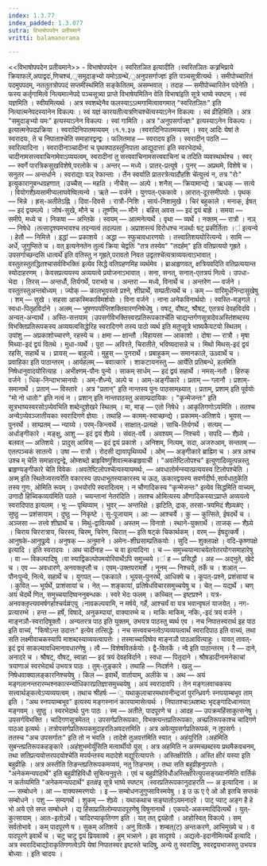 ```yaml
---
index: 1.3.77
index_padded: 1.3.077
sutra: विभाषोपपदेन प्रतीयमाने
vritti: balamanorama

---
```

<<विभाषोपपदेन प्रतीयमाने>> - विभाषोपपदेन । स्वरितञित इत्यादीति ।स्वरितञितः कत्र्रभिप्राये क्रियाफले॑,अपाद्वदः॑,णिचश्च॑,॒समुदाङ्भ्यो यमोऽग्रन्थे॑,॒अनुपसर्गाज्ज्ञः॑ इति पञ्चसूत्रीत्यर्थः । समीपोच्चारितं पदमुपपदम्, नततुतत्रोपपदं सप्तमीस्थ॑मिति सङ्केतितम्, असम्भवात् । तदाह —  समीपोच्चारितेन पदेनेति । फस्य कर्तृगामित्वे नित्यमात्नेपदे पञ्चसूत्र्या प्राप्ते विभाषेयमितिन वेति विभाषा॑इति सूत्रे भाष्ये स्पष्टम् । स्वं यज्ञमिति । स्वीयमित्यर्थः । अत्र स्वशब्देनैव फलस्याऽ‌ऽत्मगामित्वावगमात् "स्वरितञितः" इति नित्यात्मनेपदस्यानेन विकल्पः । स्वं यज्ञं कारयतीत्यत्रणिचश्चे॑त्यस्याऽनेन विकल्पः । स्वं व्रीहिमिति । अत्र "समुदाङ्भ्यो यमः" इत्यस्याऽनेन विकल्पः । स्वां गामिति । अत्र "अनुपसर्गाज्ज्ञः" इत्यस्याऽनेन विकल्पः । इत्यात्मनेपदप्रक्रिया । स्वरादिनिपातमव्ययम् ।१.१.३७ ।स्वरादिनिपातमव्ययम् । स्वर् आदिः येषां ते स्वरादयः, ते च निपाताश्चेति समाहारद्वन्द्वः । फलितमाह — स्वरादय इति । स्वरादीन् पठति — स्वरित्यादिना । स्वरादीनाञ्चादीनां च पृथक्पाठस्तुनिपाता आद्युदात्ताः॑ इति स्वरभेदार्थः, चादीनामसत्त्ववाचिनामेवाऽव्ययत्वम्, स्वरादीनां तु सत्त्ववाचिनामसत्त्ववाचिनां च तदिति व्यवस्थार्थश्च । स्वर् — स्वर्गे पारत्रिकसुखविशेषे,परलोके च । अन्तर् — मध्ये । प्रातर्-प्रत्यूषे । पुनर् — अप्रथमे, विशेषे च । सनुतर — अन्तर्धाने । स्वराद्याः पञ् रेफान्ताः । र्तेन स्वर्याति प्रातरत्रेत्यादौहशि चे॑त्युत्त्वं न, तत्र "रोः" इत्युकारानुबन्धग्रहणात् ।उच्चैस् — महति । नीचैस् — अल्पे । शनैस् — क्रियामान्द्ये । ऋधक् — सत्ये । वियोगशैघ्र्यसामीप्यलाघवेष्वित्यन्ये । ऋते — वर्जने । युगपत्-एककावे । आरात्-दूरसमीपयोः । पृथक् — भिन्ने । ह्रस्-अतीतेऽह्नि । दिवा-दिवसे । रात्रौ-निशि । सायं-निशामुखे । चिरं बहुकाले । मनाक्, ईषत् — इदं द्वयमल्पे । जोषं-सुखे, मौने च । तूष्णीम् — मौने । बहिस् अवस — इदं द्वयं बाह्रे । समया — समीपे, मध्ये च । निकषा — अन्तिके । स्वयम् — आत्मनेत्यर्थे । वृथा — व्यर्थे । नक्तम् — रात्रौ । नञ् — निषेधे ।तत्सादृश्यमभावश्च तदन्यत्वं तदल्पता । अप्राशस्त्यं विरोधश्च नञर्थाः षट् प्रकीर्तिताः ।॑ इत्यन्ये । हेतौ — निमित्ते । इद्धां — प्रकाशये । अद्धा — स्फुचावधारणयोः । तत्त्वातिशययोरित्यन्ये । सामि — अर्धे, जुगुप्सिते च । वत् इत्यनेनतेन तुल्यं क्रिया चेद्वतिः॑ "तत्र तस्येव" "तदर्हम्" इति वतिप्रत्ययो गृह्रते ।उपसर्गाच्छन्दसि धात्वर्थे॑ इति वतिस्तु न गृह्रते,परावतो निवत उद्वतश्चे॑त्यत्राव्ययत्वाऽभावात् । वस्तुतस्तुतद्धितश्चासर्वविभक्तिः॑ इत्येव सिद्धे वतिग्रहणमिह व्यर्थमेव । ब्राआहृणवत्, क्षत्रियवदिति वतिप्रत्ययान्त स्योदाहरणम् । केवसप्रत्ययस्य अव्ययत्वे प्रयोजनाऽभावात् । सना, सनत्, सनात्-एतत्रयं नित्ये । उपधा-भेदा । तिरस् — अन्तर्धौ, तिर्यगर्थे, पराभवे च । अन्तरा — मध्ये, विनार्थे च । अन्तरेण — वर्जने । वस्तुतस्तुअन्तबोध्यम् । ज्योक् — कालभूयस्त्वे प्रश्ने, शीघ्रार्थे, सम्प्रतीत्यर्थे च । कम् — वारिमूर्धनिन्दासुखेषु । शम् — सुखे । सहसा आकस्मिकाविमर्शयोः । विना वर्जने । नाना अनेकविनार्थयोः । स्वस्ति-मङ्गले । स्वधा-पितृहविर्दाने । अलम् — भूषणपर्याप्तिशक्तिवारणनिषेधेषु । वषट्, वौषट्, श्रौषट्, एतत्रयं देवहविर्दावे । अन्यत्-अन्यार्थे । अस्ति-सत्तयाम् ।उपसर्गविभक्तिस्वरप्रतिरूपकाश्चे॑ति चाद्यन्तर्गणसूत्रादेवअस्ति॑शब्दस्य विभक्तिप्रतिरूपकस्य अव्ययत्वसिद्धेरिह स्वरादिगणे तस्य पाठो व्यर्थ इति मतुप्सूत्रे भाष्यकैयटयो स्थितम् । उपांशु — अप्रकाशोच्चारणे, रहस्ये च । क्षमा — क्षान्तौ ।विहायसा — आकाशो । दोषा — रात्रौ । मृषा मिथ्या-इदं द्वयं वितथे । मुधा-व्यर्थे । पुरा — अविरते, चिरातीते, भविष्यदासन्ने च । मिथो मिथस्-इदं द्वयं रहसि, सहार्थे च । प्रायस् — बाहुल्ये । मुहुस् — पुनरार्थे । प्रबाहुकम् — समानकाले, ऊध्र्वार्थे च । प्रवाहिका इति पाठान्तरम् । आर्यहलम् — बवात्कारे । शाकटायनस्तु — आर्येति प्रतिबन्धे, हलमिति निषेधानुवादयोरित्याह । अभीक्ष्णम्-पौनः पुन्ये । साकम् सार्धम् — इदं द्वयं सहार्थे । नमस्-नतौ । हिरुक् वर्जने । धिक्-निन्दाभत्र्सनयोः । अम्-शैध्न्ये, अल्पे च । आम्-अङ्गीकारे । प्रताम् — ग्लानौ । प्रशाम्-समानार्थे । प्रतान् — विस्तारे । अत्र "प्रतान्" इति नान्तस्य पुनः पाठसामथ्र्यात् । प्रताम्, प्रशाम् इति पूर्वयोः "मो नो धातोः" इति नत्वं न । प्रशान् इति नान्तपाठस्तु असाम्प्रदायिकः । "कृन्मेजन्तः" इति सूत्रभाष्यस्वरसोऽप्येवभिति शब्देन्दुशेखरे स्थितम् । मा, माङ् — एतो निषेधे । आकृतिगणोऽयमिति । ततश्च अन्येऽप्येवञ्जातीयकाः स्वरादिगणे ज्ञेयाः । तथाहि — कामम्-स्वाच्छन्द्ये । प्रकामम्-अतिशये । भूयस् — पुनरर्थे । साम्प्रतम् — न्याय्ये । परम्-किन्त्वर्थे । साक्षात्-प्रत्यक्षे । साचि-तिर्यगर्थे । सत्यम् — अर्धाङ्गीकारे । मङ्क्षु, आशु — इदं द्वयं शैघ्र्ये । संवत्-वर्षे । अवश्यम्  —  निश्चये । सपदि — शैघ्र्ये । बलवत् — अतिशये । प्रादुस् आविस् — इदं द्वयं प्रकाशे । अनिशम्, नित्यम्, सदा, अजरुआम्, सन्ततम् — एतत्पञ्चकं सातत्ये । उषा — रात्रौ । रोदसी द्यावापृथिव्यर्थे । ओम् — अङ्गीकारे ब्राह्म्णि च । अत्र अश्च उश्च म् चेति समाहारद्वन्द्वे, ओम्शब्दो ब्राहृविष्णुशिवात्मकब्राहृवाची । "अवतेष्टिलोपश्च" इत्युणादिव्युत्पन्नस्तु ब्राहृण्यङ्गीकारे चेति विवेकः ।अवतेष्टिलोपश्चे॑त्यस्यायमर्थः, — अवधातोर्मन्स्यात्प्रत्ययस्य टिलोपश्चेति । अव्म् इति स्थितेज्वरत्वरे॑ति वकारस्य उपधाभूतस्याकारस्य च ऊठ्, ऊकारद्वयस्य सवर्णदीर्घः,सार्वधातुके॑ति तस्य गुणः, ओमिति रूपम् । उभयोरपि स्वरादित्वम् । न चौणादिकस्य "कृन्मेजन्तः" इत्येव सिद्धमिति वाच्यम्, उणादौ हिच्विकव्यय॑मिति पठते । च्व्यन्तानां नेतर॑दिति । ततश्च ओमित्यस्य औणादिकस्याऽप्राप्ते अव्ययत्वे स्वरादिपाठ इत्यलम् । भूः — पृथिव्याम् । भुवर् — अन्तरिक्षे । झटिति, द्राक्, तरसा-त्रयमिदं शैघ्र्य#ए । सुष्ठु — प्रशंसायाम् । दुष्ठु — निकृष्टे । सु-पूजायाम् । आः — आश्चर्ये । कु — कुत्सिते, ईषदर्थे च । अञ्जसा — तत्त्वे शीघ्रार्थे च । मिथुं-द्वावित्यर्थे । अस्तम् — विनाशे । स्थाने-युक्तार्थे । ताजक् — शैघ्र्ये । चिराय चिररात्राय, चिरस्य, चिरम्, चिरेण, चिरात् — इति षट्कं चिकार्थकम् । वरम् — ईषदुत्कर्षे । आनुषके-आनुपूव्र्ये । अनुषक् — अनुमाने । अमेनः-शीघ्रसाम्प्रतिकयोः । सुदि — शुक्लपक्षे । वदि-कृष्णपक्षे इत्यादि । इति स्वरादयः । अथ चादीनाह — च वा इत्यादिना । च — समुच्चयान्वाचयेतरेतरयोगसमाहारेषु । वा — विकल्पादिषु ।वा स्याद्विकल्पोपमयोरिवार्थेऽपि समुच्चये ।॑ ह — प्रसिद्धौ । अह — अद्भुते, खेदे च । एव — अवधारणे, अनवक्लृप्तौ च । एवम्-उक्तपरामर्शे । नूनम् — निश्चये, तर्के च । शआत् — पौनःपुन्ये, नित्ये, सहार्थे च । युगपत् — एककाले । भूयस्-पुनरर्थे, आधिक्ये च । कूपत्-प्रश्ने, प्रशंसायां च । कुवित् — भूर्यर्थे, प्राशंसायां च । नेत् — शङ्कायां, प्रतिषेधविचारसमुच्चयेषु च । चेत् — यद्यर्थे । चण् अयं चेदर्थे णित्, समुच्चयादिष्वननुबन्धकः । स्वरे भेदः फलम् । कच्चित् — इष्टप्रश्ने । यत्र-अनवक्लृप्त्यवमर्षगर्हाश्चर्य#एयु ।नावकल्पयामि, न मर्षये, गर्हे, आश्चर्यं वा यत्र भवान्वृषलं याजयेत् । नग-प्रत्यारम्भे । हन्त — हर्षे, विषादे, अनुकम्पायां, वाक्यारम्भे च । माकिः माकिम्, नकिः,-इदं त्रयं वर्जने । माङ्नञौ-स्वरादिषूक्तौ । अन्यतरत्र पाठ इति युक्तम्, उभयत्र पाठस्तु ब्यर्थ एव । नच निपातस्वरार्थ इह पाठ इति वाच्यं, "फिषोऽन्त उदात्तः" इत्येव तत्सिद्धेः । नच सत्त्ववचनत्वेऽप्यव्ययत्वार्थं स्वरादिपाठ इति वाच्यं, तथा सति लक्ष्मीवाचकस्यापि माशब्दस्याव्ययत्वापत्तेः । तस्माच्चादिष्वेव माङ्नञौ पाठआवित्याहुः । यावत् तावत्-इदं द्वयं साकल्यावधिमानावधारणेषु । त्वै — विशेषवितर्कयोः । द्वै-वितर्के । न्वै इति पाठान्तरम् । रै — दाने, अनादरे च । श्रौषट्, वौषट्, स्वाहा — इदं त्रयं देवहविर्दाने । स्वधा — पितृदाने । श्रौषडादीनामनेकाचां त्रयाणाअं स्वरभेदार्थ उभयत्र पाठः । तुम्-तुङ्कारे । तथाहि — निदर्शने । खलु — निषेधवाक्यालङ्कारनिश्चयेषु । किल — इवार्थे, वार्तायाम्, अलीके च । अथ — अयं मङ्गलानन्तरारम्भश्नकार्त्स्न्याधिकारप्रतिज्ञासमुच्चयेषु । अयं स्वरादावपि । तेन मङ्गलवाचकस्य सत्त्वार्थङ्कत्वेऽप्यव्ययत्वम् । तथाच श्रीहर्षः — ॒	यथाकुलाचारमथावनीन्द्रजां पुरन्ध्रिवर्गः स्नपयाम्बभूव ताम् इति । "अथ स्नपयाम्बभूव" इत्यस्य मङ्गस्नानं कारयामासेत्यर्थः । निपातश्चाऽथशब्दः भृदङ्गादिध्वानवत् मङ्गवम् । सुष्ठु । स्वरभेदार्थः पुनः पाठः । स्म — अतीते, पादपूरणे च । आदह — उपक्रमहिंसाकुत्सनेषु । उपसर्गविभक्ति । चादिगणसूत्रमेतत् । उपसर्गप्रतिरूपकाः, विभक्त्यन्तप्रतिरूपकाः, अच्प्रतिरूपकाश्च चादिगणे पाठआ इत्यर्थः । तत्रोपसर्गप्रतिरूपकमुदाहरतिअवदत्तमिति । अत्र अवेत्युपसर्गप्रतिरूपकं, न तूपसर्गः । ततस्च "अच उपसर्गातः" इति तो न भवति । तादेशे तुअवत्त॑मिति स्यात् । अहंयुरिति ।अह॑मिति सुबन्तप्रतिरूपकहङ्कारे ।अहंशुभमोर्यु॑सिति मत्वार्थीयो युस् । अत्र अहमिति न अस्मच्छब्दस्य प्रथमैकवचनम्, तथा सतिप्रत्ययोत्तरपदयोश्चे॑ति मपर्यन्तस्य मदादेशे मद्युरित्यापत्तेः । अस्तिक्षीरेति । अस्ति क्षीरं यस्या इति बहुव्रीहिः । अत्र अस्तीति तिङन्तप्रतिरूपकमव्ययं, नतु तिङन्तम् । तथा सति बहुव्रीह्रनुपपत्तेः । "अनेकमन्यपदार्थे" इति बहुव्रीहिविधौ सुबित्यनुवृत्तेः । एवं च बहुव्रीहिविधौअस्तिक्षीरेत्युपसङ्ख्यान॑मिति वार्तिकं न कर्तव्यमिति "अनेकमन्यपदार्थे" इत#इ सूत्रे भाष्ये स्पष्टम् ।स्वरप्रतिरूपकानुदाहरति — अ इत्यादिना । अ — सम्बोधने । आ — वाक्यस्मरणयोः । इ — सम्बोधनजुगुप्साविस्मयेषु । इ उ ऊ ए ऐ ओ औ इतचि सप्तकं सम्बोधने । पशु — सम्यगर्थे । शुकम् — शेघ्र्ये । यथाकथाच सङ्घातोऽयमनादरे । पाट् प्याट् अङ्ग है हे भो अये एते सप्त सम्बोधने । द्य हिंसाप्रातिलोम्यपादपूरणेषु विषुनानार्थे । एकपदे-अकस्मादिदित्यर्थे । युत्-कुत्सायाम् । आतः-इतोऽर्थे । चादिरप्याकृतिगण इति । यत् तत् द्वयंहेतौ । आहोस्वित् विकल्पे । सम् सर्वतोभावे । कम् पादपूरणे ष । सुकम् अतिशये । अनु वितर्के । शम्बत्(ट) अन्तःकरणे, आभिमुख्ये च । व पादपूरणे इवार्थे च । चटु चाटु द्वयं प्रियवाक्ये । हुम् भत्र्सने । इव सादृश्ये । अद्यत्वे-इदानीमित्यर्थे इत्यादि । अत्र स्वरादिचाद्योराकृतिगणत्वेऽपि येषां निपातस्वर इष्टस्ते चादिषु, अन्ये तु स्वरादिषु, स्वरद्वयभाजस्तु उभयत्र बोध्याः । इति चादयः । 